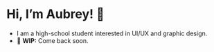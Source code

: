 # Hi, I’m Aubrey! 🐰 
- I am a high-school student interested in UI/UX and graphic design.
- 🚧 **WIP:** Come back soon.

<!---
oburi/oburi is a ✨ special ✨ repository because its `README.md` (this file) appears on your GitHub profile.
You can click the Preview link to take a look at your changes.
--->
